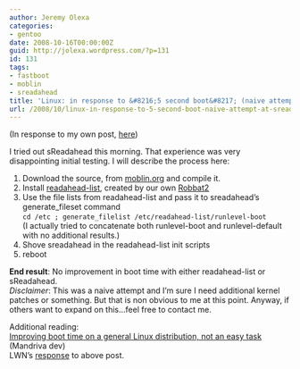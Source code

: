 ```yaml
---
author: Jeremy Olexa
categories:
- gentoo
date: 2008-10-16T00:00:00Z
guid: http://jolexa.wordpress.com/?p=131
id: 131
tags:
- fastboot
- moblin
- sreadahead
title: 'Linux: in response to &#8216;5 second boot&#8217; (naive attempt at sReadahead)'
url: /2008/10/linux-in-response-to-5-second-boot-naive-attempt-at-sreadahead/
---
```


(In response to my own post, [here][1])

I tried out sReadahead this morning. That experience was very disappointing initial testing. I will describe the process here:

  1. Download the source, from [moblin.org][2] and compile it.
  2. Install [readahead-list][3], created by our own [Robbat2][4]
  3. Use the file lists from readahead-list and pass it to sreadahead&#8217;s generate_fileset command  
    `cd /etc ; generate_filelist /etc/readahead-list/runlevel-boot`  
    (I actually tried to concatenate both runlevel-boot and runlevel-default with no additional results.)
  4. Shove sreadahead in the readahead-list init scripts
  5. reboot

**End result**: No improvement in boot time with either readahead-list or sReadahead.  
*Disclaimer*: This was a naive attempt and I&#8217;m sure I need additional kernel patches or something. But that is non obvious to me at this point. Anyway, if others want to expand on this&#8230;feel free to contact me.

Additional reading:  
[Improving boot time on a general Linux distribution, not an easy task][5] (Mandriva dev)  
LWN&#8217;s [response][6] to above post.

 [1]: http://blog.jolexa.net/2008/10/14/linux-fastboot-my-bootchart/
 [2]: http://www.moblin.org/downloads/super-read-ahead-002
 [3]: http://packages.gentoo.org/package/sys-apps/readahead-list
 [4]: http://robbat2.livejournal.com/
 [5]: http://blog.crozat.net/2008/09/improving-boot-time-on-general-linux.html
 [6]: http://lwn.net/Articles/300873/